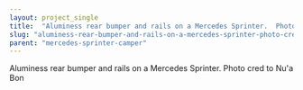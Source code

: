 ```yaml
---
layout: project_single
title:  "Aluminess rear bumper and rails on a Mercedes Sprinter.  Photo cred to Nu'a Bon"
slug: "aluminess-rear-bumper-and-rails-on-a-mercedes-sprinter-photo-cred-to-nua-bon"
parent: "mercedes-sprinter-camper"
---
```

Aluminess rear bumper and rails on a Mercedes Sprinter.  Photo cred to Nu'a Bon